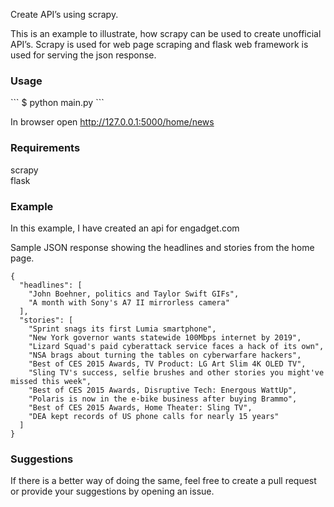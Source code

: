 Create API’s using scrapy.

This is an example to illustrate, how scrapy can be used to create unofficial API’s. Scrapy is used for web page scraping and flask web framework is used for serving the json response.

<h3>Usage</h3>
```
$ python main.py
```

In browser open http://127.0.0.1:5000/home/news

<h3>Requirements</h3>
scrapy<br>
flask

<h3>Example</h3>
In this example, I have created an api for engadget.com 

Sample JSON response showing the headlines and stories from the home page.
```
{
  "headlines": [
    "John Boehner, politics and Taylor Swift GIFs", 
    "A month with Sony's A7 II mirrorless camera"
  ], 
  "stories": [
    "Sprint snags its first Lumia smartphone", 
    "New York governor wants statewide 100Mbps internet by 2019", 
    "Lizard Squad's paid cyberattack service faces a hack of its own", 
    "NSA brags about turning the tables on cyberwarfare hackers", 
    "Best of CES 2015 Awards, TV Product: LG Art Slim 4K OLED TV", 
    "Sling TV's success, selfie brushes and other stories you might've missed this week", 
    "Best of CES 2015 Awards, Disruptive Tech: Energous WattUp", 
    "Polaris is now in the e-bike business after buying Brammo", 
    "Best of CES 2015 Awards, Home Theater: Sling TV", 
    "DEA kept records of US phone calls for nearly 15 years"
  ]
}
```

<h3>Suggestions</h3>
If there is a better way of doing the same, feel free to create a pull request or provide your suggestions by opening an issue.

